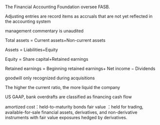 #####

The Financial Accounting Foundation oversee FASB.

Adjusting entries are record items as accruals that are not yet reflected in the accounting system

management commentary is unaudited


Total assets 	 = 	Current assets+Non-current assets

Assets 	 = 	Liabilities+Equity

Equity = Share capital+Retained earnings

Retained earnings = Beginning retained earnings+ Net income − Dividends

goodwill only recognized during acquisitions

The higher the current ratio, the more liquid the company

US GAAP, bank overdrafts are classified as financing cash flow

amortized cost：held-to-maturity bonds
fair value ：held for trading, available-for-sale financial assets, derivatives, and non-derivative instruments with fair value exposures hedged by derivatives.